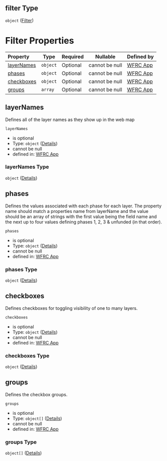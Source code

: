 ## filter Type

`object` ([Filter](config-properties-map-infos-map-info-properties-filter.md))

# Filter Properties

| Property                  | Type     | Required | Nullable       | Defined by                                                                                                                                                                                                                                  |
| :------------------------ | -------- | -------- | -------------- | :------------------------------------------------------------------------------------------------------------------------------------------------------------------------------------------------------------------------------------------ |
| [layerNames](#layerNames) | `object` | Optional | cannot be null | [WFRC App](config-properties-map-infos-map-info-properties-filter-properties-layernames.md "https&#x3A;//wfrc.org/wasatch-choice-map/config.schema.json#/properties/mapInfos/additionalProperties/properties/filter/properties/layerNames") |
| [phases](#phases)         | `object` | Optional | cannot be null | [WFRC App](config-properties-map-infos-map-info-properties-filter-properties-phases.md "https&#x3A;//wfrc.org/wasatch-choice-map/config.schema.json#/properties/mapInfos/additionalProperties/properties/filter/properties/phases")         |
| [checkboxes](#checkboxes) | `object` | Optional | cannot be null | [WFRC App](config-properties-map-infos-map-info-properties-filter-properties-checkboxes.md "https&#x3A;//wfrc.org/wasatch-choice-map/config.schema.json#/properties/mapInfos/additionalProperties/properties/filter/properties/checkboxes") |
| [groups](#groups)         | `array`  | Optional | cannot be null | [WFRC App](config-properties-map-infos-map-info-properties-filter-properties-groups.md "https&#x3A;//wfrc.org/wasatch-choice-map/config.schema.json#/properties/mapInfos/additionalProperties/properties/filter/properties/groups")         |

## layerNames

Defines all of the layer names as they show up in the web map


`layerNames`

-   is optional
-   Type: `object` ([Details](config-properties-map-infos-map-info-properties-filter-properties-layernames.md))
-   cannot be null
-   defined in: [WFRC App](config-properties-map-infos-map-info-properties-filter-properties-layernames.md "https&#x3A;//wfrc.org/wasatch-choice-map/config.schema.json#/properties/mapInfos/additionalProperties/properties/filter/properties/layerNames")

### layerNames Type

`object` ([Details](config-properties-map-infos-map-info-properties-filter-properties-layernames.md))

## phases

Defines the values associated with each phase for each layer. The property name should match a properties name from layerName and the value should be an array of strings with the first value being the field name and the next up to four values defining phases 1, 2, 3 & unfunded (in that order).


`phases`

-   is optional
-   Type: `object` ([Details](config-properties-map-infos-map-info-properties-filter-properties-phases.md))
-   cannot be null
-   defined in: [WFRC App](config-properties-map-infos-map-info-properties-filter-properties-phases.md "https&#x3A;//wfrc.org/wasatch-choice-map/config.schema.json#/properties/mapInfos/additionalProperties/properties/filter/properties/phases")

### phases Type

`object` ([Details](config-properties-map-infos-map-info-properties-filter-properties-phases.md))

## checkboxes

Defines checkboxes for toggling visibility of one to many layers.


`checkboxes`

-   is optional
-   Type: `object` ([Details](config-properties-map-infos-map-info-properties-filter-properties-checkboxes.md))
-   cannot be null
-   defined in: [WFRC App](config-properties-map-infos-map-info-properties-filter-properties-checkboxes.md "https&#x3A;//wfrc.org/wasatch-choice-map/config.schema.json#/properties/mapInfos/additionalProperties/properties/filter/properties/checkboxes")

### checkboxes Type

`object` ([Details](config-properties-map-infos-map-info-properties-filter-properties-checkboxes.md))

## groups

Defines the checkbox groups.


`groups`

-   is optional
-   Type: `object[]` ([Details](config-properties-map-infos-map-info-properties-filter-properties-groups-items.md))
-   cannot be null
-   defined in: [WFRC App](config-properties-map-infos-map-info-properties-filter-properties-groups.md "https&#x3A;//wfrc.org/wasatch-choice-map/config.schema.json#/properties/mapInfos/additionalProperties/properties/filter/properties/groups")

### groups Type

`object[]` ([Details](config-properties-map-infos-map-info-properties-filter-properties-groups-items.md))
